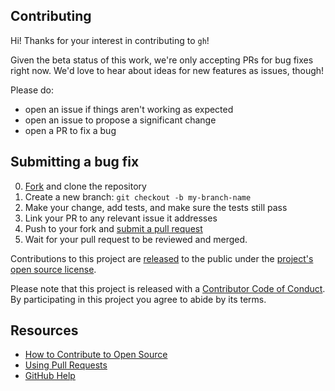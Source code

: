 ## Contributing

[fork]: https://github.com/cli/cli/fork
[pr]: https://github.com/cli/cli/compare
[code-of-conduct]: CODE_OF_CONDUCT.md

Hi! Thanks for your interest in contributing to `gh`!

Given the beta status of this work, we're only accepting PRs for bug fixes right now. We'd love to
hear about ideas for new features as issues, though!

Please do:

* open an issue if things aren't working as expected
* open an issue to propose a significant change
* open a PR to fix a bug

## Submitting a bug fix

0. [Fork][fork] and clone the repository
0. Create a new branch: `git checkout -b my-branch-name`
0. Make your change, add tests, and make sure the tests still pass
0. Link your PR to any relevant issue it addresses
0. Push to your fork and [submit a pull request][pr]
0. Wait for your pull request to be reviewed and merged.

Contributions to this project are [released](https://help.github.com/articles/github-terms-of-service/#6-contributions-under-repository-license) to the public under the [project's open source license](LICENSE.md).

Please note that this project is released with a [Contributor Code of Conduct][code-of-conduct]. By participating in this project you agree to abide by its terms.

## Resources

- [How to Contribute to Open Source](https://opensource.guide/how-to-contribute/)
- [Using Pull Requests](https://help.github.com/articles/about-pull-requests/)
- [GitHub Help](https://help.github.com)
